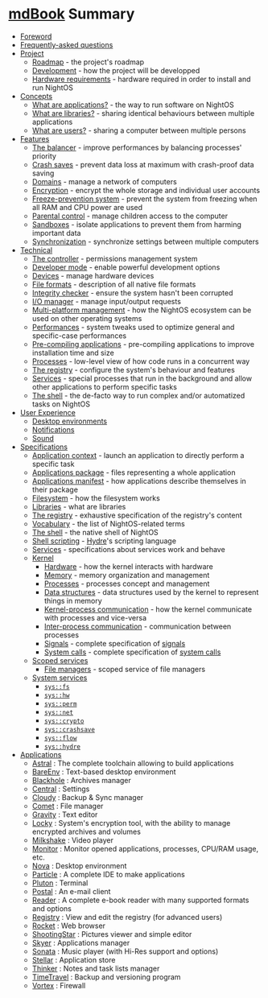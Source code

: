 # [mdBook](https://github.com/rust-lang/mdBook) Summary

- [Foreword](FOREWORD.md)
- [Frequently-asked questions](FAQ.md)
- [Project](project/README.md)
  - [Roadmap](project/roadmap.md) - the project's roadmap
  - [Development](project/development.md) - how the project will be developped
  - [Hardware requirements](project/hw-requirements.md) - hardware required in order to install and run NightOS
- [Concepts](concepts/README.md)
  - [What are applications?](concepts/applications.md) - the way to run software on NightOS
  - [What are libraries?](concepts/libraries.md) - sharing identical behaviours between multiple applications
  - [What are users?](concepts/users.md) - sharing a computer between multiple persons
- [Features](features/README.md)
  - [The balancer](features/balancer.md) - improve performances by balancing processes' priority
  - [Crash saves](features/crash-saves.md) - prevent data loss at maximum with crash-proof data saving
  - [Domains](features/domains.md) - manage a network of computers
  - [Encryption](features/encryption.md) - encrypt the whole storage and individual user accounts
  - [Freeze-prevention system](features/freeze-prevention.md) - prevent the system from freezing when all RAM and CPU power are used
  - [Parental control](features/parental-control.md) - manage children access to the computer
  - [Sandboxes](features/sandboxes.md) - isolate applications to prevent them from harming important data
  - [Synchronization](features/synchronization.md) - synchronize settings between multiple computers
- [Technical](technical/README.md)
  - [The controller](technical/controller.md) - permissions management system
  - [Developer mode](technical/dev-mode.md) - enable powerful development options
  - [Devices](technical/devices.md) - manage hardware devices
  - [File formats](technical/file-formats.md) - description of all native file formats
  - [Integrity checker](technical/integrity-checker.md) - ensure the system hasn't been corrupted
  - [I/O manager](technical/io-manager.md) - manage input/output requests
  - [Multi-platform management](technical/multi-platform.md) - how the NightOS ecosystem can be used on other operating systems
  - [Performances](technical/performances.md) - system tweaks used to optimize general and specific-case performances
  - [Pre-compiling applications](technical/pre-compiling.md) - pre-compiling applications to improve installation time and size
  - [Processes](technical/processes.md) - low-level view of how code runs in a concurrent way
  - [The registry](technical/registry.md) - configure the system's behaviour and features
  - [Services](technical/services.md) - special processes that run in the background and allow other applications to perform specific tasks
  - [The shell](technical/shell.md) - the de-facto way to run complex and/or automatized tasks on NightOS
- [User Experience](ux/README.md)
  - [Desktop environments](ux/desktop-environment.md)
  - [Notifications](ux/notifications.md)
  - [Sound](ux/sound.md)
- [Specifications](specs/README.md)
  - [Application context](specs/applications/context.md) - launch an application to directly perform a specific task
  - [Applications package](specs/applications/package.md) - files representing a whole application
  - [Applications manifest](specs/applications/manifest.md) - how applications describe themselves in their package
  - [Filesystem](specs/filesystem.md) - how the filesystem works
  - [Libraries](specs/libraries.md) - what are libraries
  - [The registry](specs/registry.md) - exhaustive specification of the registry's content
  - [Vocabulary](specs/vocabulary.md) - the list of NightOS-related terms
  - [The shell](specs/shell.md) - the native shell of NightOS
  - [Shell scripting](specs/shell-scripting.md) - [Hydre](technical/shell.md)'s scripting language
  - [Services](specs/services.md) - specifications about services work and behave
  - [Kernel](specs/kernel/README.md)
    - [Hardware](specs/kernel/hardware.md) - how the kernel interacts with hardware
    - [Memory](specs/kernel/memory.md) - memory organization and management
    - [Processes](specs/kernel/processes.md) - processes concept and management
    - [Data structures](specs/kernel/data-structures.md) - data structures used by the kernel to represent things in memory
    - [Kernel-process communication](specs/kernel/kpc.md) - how the kernel communicate with processes and vice-versa
    - [Inter-process communication](specs/kernel/ipc.md) - communication between processes
    - [Signals](specs/kernel/signals.md) - complete specification of [signals](specs/kernel/kpc.md)
    - [System calls](specs/kernel/syscalls.md) - complete specification of [system calls](specs/kernel/kpc.md)
  - [Scoped services](specs/scoped-services/README.md)
    - [File managers](specs/scoped-services/file-manager.md) - scoped service of file managers
  - [System services](specs/system-services/README.md)
    - [`sys::fs`](specs/system-services/fs.md)
    - [`sys::hw`](specs/system-services/hw.md)
    - [`sys::perm`](specs/system-services/perm.md)
    - [`sys::net`](specs/system-services/net.md)
    - [`sys::crypto`](specs/system-services/crypto.md)
    - [`sys::crashsave`](specs/system-services/crashsave.md)
    - [`sys::flow`](specs/system-services/flow.md)
    - [`sys::hydre`](specs/system-services/hydre.md)
- [Applications](applications/README.md)
    - [Astral](applications/Astral.md) : The complete toolchain allowing to build applications
    - [BareEnv](applications/BareEnv.md) : Text-based desktop environment
    - [Blackhole](applications/Blackhole.md) : Archives manager
    - [Central](applications/Central.md) : Settings
    - [Cloudy](applications/Cloudy.md) : Backup & Sync manager
    - [Comet](applications/Comet.md) : File manager
    - [Gravity](applications/Gravity.md) : Text editor
    - [Locky](applications/Locky.md) : System's encryption tool, with the ability to manage encrypted archives and volumes
    - [Milkshake](applications/Milkshake.md) : Video player
    - [Monitor](applications/Monitor.md) : Monitor opened applications, processes, CPU/RAM usage, etc.
    - [Nova](applications/Nova.md) : Desktop environment
    - [Particle](applications/Particle.md) : A complete IDE to make applications
    - [Pluton](applications/Pluton.md) : Terminal
    - [Postal](applications/Postal.md) : An e-mail client
    - [Reader](applications/Reader.md) : A complete e-book reader with many supported formats and options
    - [Registry](applications/Registry.md) : View and edit the registry (for advanced users)
    - [Rocket](applications/Rocket.md) : Web browser
    - [ShootingStar](applications/ShootingStar.md) : Pictures viewer and simple editor
    - [Skyer](applications/Skyer.md) : Applications manager
    - [Sonata](applications/Sonata.md) : Music player (with Hi-Res support and options)
    - [Stellar](applications/Stellar.md) : Application store
    - [Thinker](applications/Thinker.md) : Notes and task lists manager
    - [TimeTravel](applications/TimeTravel.md) : Backup and versioning program
    - [Vortex](applications/Vortex.md) : Firewall